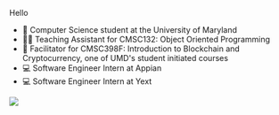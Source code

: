Hello

- 🌱 Computer Science student at the University of Maryland
- 🧑‍🏫 Teaching Assistant for CMSC132: Object Oriented Programming
- 🔑 Facilitator for CMSC398F: Introduction to Blockchain and Cryptocurrency, one of UMD's student initiated courses
- 💻 Software Engineer Intern at Appian
- 💻 Software Engineer Intern at Yext

![](https://hit.yhype.me/github/profile?user_id=74610636)
